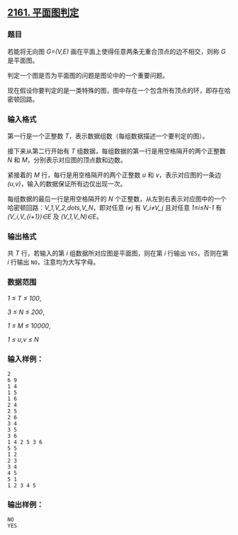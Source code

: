 ## [2161. 平面图判定](https://www.acwing.com/problem/content/2163/)

### 题目

若能将无向图 *G=(V,E)* 画在平面上使得任意两条无重合顶点的边不相交，则称 *G* 是平面图。

判定一个图是否为平面图的问题是图论中的一个重要问题。

现在假设你要判定的是一类特殊的图，图中存在一个包含所有顶点的环，即存在哈密顿回路。

### 输入格式

第一行是一个正整数 *T*，表示数据组数（每组数据描述一个要判定的图）。

接下来从第二行开始有 *T* 组数据，每组数据的第一行是用空格隔开的两个正整数 *N* 和 *M*，分别表示对应图的顶点数和边数。

紧接着的 *M* 行，每行是用空格隔开的两个正整数 *u* 和 *v*，表示对应图的一条边 *(u,v)*，输入的数据保证所有边仅出现一次。

每组数据的最后一行是用空格隔开的 *N* 个正整数，从左到右表示对应图中的一个哈密顿回路：*V_1,V_2,dots,V_N*，即对任意 *i≠j* 有 *V_i≠V_j* 且对任意 *1≤i≤N-1* 有 *(V_i,V_{i+1})∈E* 及 *(V_1,V_N)∈E*。

### 输出格式

共 *T* 行，若输入的第 *i* 组数据所对应图是平面图，则在第 *i* 行输出 `YES`，否则在第 *i* 行输出 `NO`，注意均为大写字母。

### 数据范围

*1 ≤ T ≤ 100*,

*3 ≤ N ≤ 200*,

*1 ≤ M ≤ 10000*,

*1 ≤ u,v ≤ N*

### 输入样例：

```
2
6 9
1 4
1 5
1 6
2 4
2 5
2 6
3 4
3 5
3 6
1 4 2 5 3 6
5 5
1 2
2 3
3 4
4 5
5 1
1 2 3 4 5
```

### 输出样例：

```
NO
YES
```
